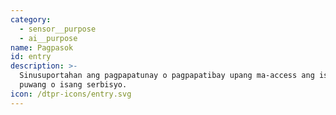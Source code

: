 ```yaml
---
category:
  - sensor__purpose
  - ai__purpose
name: Pagpasok
id: entry
description: >-
  Sinusuportahan ang pagpapatunay o pagpapatibay upang ma-access ang isang
  puwang o isang serbisyo.
icon: /dtpr-icons/entry.svg
---
```


